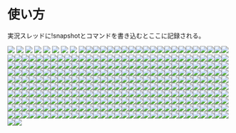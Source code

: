 # 使い方
実況スレッドに!snapshotとコマンドを書き込むとここに記録される。

![](https://i.imgur.com/DgLXh88.png)
![](https://i.imgur.com/01cfxAD.png)
![](https://i.imgur.com/yDsYJhe.png)
![](https://i.imgur.com/oNIAsEU.png)
![](https://i.imgur.com/6vNtLkK.png)
![](https://i.imgur.com/mceB89r.png)
![](https://i.imgur.com/NjFAxlo.png)
![](https://i.imgur.com/CNHYh1M.png)
![](https://i.imgur.com/4IGDNLf.png)![](https://i.imgur.com/k4u2BXW.png)![](https://i.imgur.com/FJ911vm.png)![](https://i.imgur.com/28BWxBj.png)![](https://i.imgur.com/AEo3yio.png)![](https://i.imgur.com/4ZFE4ZU.png)![](https://i.imgur.com/MegU2H7.png)![](https://i.imgur.com/ucDVHTR.png)![](https://i.imgur.com/mOkIQYl.png)![](https://i.imgur.com/AqBF8rh.png)![](https://i.imgur.com/2e7nu6K.png)![](https://i.imgur.com/wVcP5u1.png)![](https://i.imgur.com/PmLTTTB.png)![](https://i.imgur.com/L9HeoLQ.png)![](https://i.imgur.com/ObVT4yn.png)![](https://i.imgur.com/Ad3Tqs5.png)![](https://i.imgur.com/uF9G3qw.png)![](https://i.imgur.com/SMGk0oL.png)![](https://i.imgur.com/t88w8Tw.png)![](https://i.imgur.com/HcMHAR1.png)![](https://i.imgur.com/6TGX6va.png)![](https://i.imgur.com/n6oS28f.png)![](https://i.imgur.com/p4oJSJ2.png)![](https://i.imgur.com/MEuZkjK.png)![](https://i.imgur.com/PhrXwYC.png)![](https://i.imgur.com/njBKwis.png)![](https://i.imgur.com/W9SPH3p.png)![](https://i.imgur.com/Sv8tsRt.png)![](https://i.imgur.com/Ld4v30j.png)![](https://i.imgur.com/5SqRPcL.png)![](https://i.imgur.com/3scvfKh.png)![](https://i.imgur.com/iWoLPJO.png)![](https://i.imgur.com/jeZL6lN.png)![](https://i.imgur.com/Bow7a4U.png)![](https://i.imgur.com/AB32xAn.png)![](https://i.imgur.com/P0Bq9Gq.png)![](https://i.imgur.com/ixaqKv2.png)![](https://i.imgur.com/OUAjwOI.png)![](https://i.imgur.com/gLRSlH3.png)![](https://i.imgur.com/uSDum3s.png)![](https://i.imgur.com/xhyJSxs.png)![](https://i.imgur.com/0SA8SUi.png)![](https://i.imgur.com/DMrNxS1.png)![](https://i.imgur.com/lkUvCQ1.png)![](https://i.imgur.com/M3OiChB.png)![](https://i.imgur.com/BLKX54W.png)![](https://i.imgur.com/5xZ68w6.png)![](https://i.imgur.com/VuNY5AP.png)![](https://i.imgur.com/AlS5ORv.png)![](https://i.imgur.com/7srZ3qB.png)![](https://i.imgur.com/trb2KhG.png)![](https://i.imgur.com/n4qvsUJ.png)![](https://i.imgur.com/IyO7nn4.png)![](https://i.imgur.com/AMvmCjj.png)![](https://i.imgur.com/Q7npqkX.png)![](https://i.imgur.com/2dQjeLF.png)![](https://i.imgur.com/GiJ5mfW.png)![](https://i.imgur.com/mpum5pk.png)![](https://i.imgur.com/hSmxUcu.png)![](https://i.imgur.com/qdBduJN.png)![](https://i.imgur.com/plX8Qjb.png)![](https://i.imgur.com/ZHYrur2.png)![](https://i.imgur.com/TeX4Y0z.png)![](https://i.imgur.com/mHEyiv2.png)![](https://i.imgur.com/Si0ory9.png)![](https://i.imgur.com/cSL80rC.png)![](https://i.imgur.com/pbWadlu.png)![](https://i.imgur.com/QR0xhEA.png)![](https://i.imgur.com/CcXACKb.png)![](https://i.imgur.com/sfMwLy2.png)![](https://i.imgur.com/Mlin1fZ.png)![](https://i.imgur.com/Bt8tqrl.png)![](https://i.imgur.com/fG0M20x.png)![](https://i.imgur.com/jRKORdh.png)![](https://i.imgur.com/t7Staex.png)![](https://i.imgur.com/OaIEfq5.png)![](https://i.imgur.com/Bp2eqU2.png)![](https://i.imgur.com/oQFFTQ5.png)![](https://i.imgur.com/7Yg55Un.png)![](https://i.imgur.com/B9dsNs7.png)![](https://i.imgur.com/KnZ0Myr.png)![](https://i.imgur.com/ItdaCmr.png)![](https://i.imgur.com/8Y1VXgK.png)![](https://i.imgur.com/xAM8VVC.png)![](https://i.imgur.com/O1weqRE.png)![](https://i.imgur.com/caaqCao.png)![](https://i.imgur.com/FYcBUYF.png)![](https://i.imgur.com/83H1hqN.png)![](https://i.imgur.com/kgk8qyT.png)![](https://i.imgur.com/85FxS66.png)![](https://i.imgur.com/jFVthu7.png)![](https://i.imgur.com/C82BPL1.png)![](https://i.imgur.com/5b99uXg.png)![](https://i.imgur.com/WIaj0Ok.png)![](https://i.imgur.com/CyDdF06.png)![](https://i.imgur.com/SnCVsaa.png)![](https://i.imgur.com/TJS1FLT.png)![](https://i.imgur.com/MZJsA1P.png)![](https://i.imgur.com/8iqx4OT.png)![](https://i.imgur.com/XmLdTVE.png)![](https://i.imgur.com/u4zqWwD.png)![](https://i.imgur.com/GsgRmRR.png)![](https://i.imgur.com/sHOhHYT.png)![](https://i.imgur.com/s43eas6.png)![](https://i.imgur.com/Vu9PV1k.png)![](https://i.imgur.com/FANB625.png)![](https://i.imgur.com/p1qzfv9.png)![](https://i.imgur.com/Ohf6q5A.png)![](https://i.imgur.com/xWtZWpu.png)![](https://i.imgur.com/9sj34do.png)![](https://i.imgur.com/YkejLWX.png)![](https://i.imgur.com/Rqrn7It.png)![](https://i.imgur.com/JiRQyXb.png)![](https://i.imgur.com/kTrigwZ.png)![](https://i.imgur.com/66JnIZ5.png)![](https://i.imgur.com/JKSz2HO.png)![](https://i.imgur.com/mhNve40.png)![](https://i.imgur.com/ACWjpuq.png)![](https://i.imgur.com/y7JTv87.png)![](https://i.imgur.com/HFZPF2l.png)![](https://i.imgur.com/o319E6q.png)![](https://i.imgur.com/cJvcdQV.png)![](https://i.imgur.com/boCd03z.png)![](https://i.imgur.com/9yl9hmn.png)![](https://i.imgur.com/bCfGp5j.png)![](https://i.imgur.com/Lrrd2gU.png)![](https://i.imgur.com/nxfacZr.png)![](https://i.imgur.com/txPGbgG.png)![](https://i.imgur.com/WOgSGeF.png)![](https://i.imgur.com/iwGtRoA.png)![](https://i.imgur.com/2lcsrT7.png)![](https://i.imgur.com/pUUrRIr.png)![](https://i.imgur.com/43KF8G4.png)![](https://i.imgur.com/91D2jrg.png)![](https://i.imgur.com/uhNLlzw.png)![](https://i.imgur.com/rAUO9MA.png)![](https://i.imgur.com/7tkMXtq.png)![](https://i.imgur.com/HNMUbG1.png)![](https://i.imgur.com/RoEUo1C.png)![](https://i.imgur.com/w0Ee9AX.png)![](https://i.imgur.com/MHtX6iB.png)![](https://i.imgur.com/7lnqYx2.png)![](https://i.imgur.com/S0EQQla.png)![](https://i.imgur.com/lOgQGPG.png)![](https://i.imgur.com/dt6IbFh.png)![](https://i.imgur.com/7HtcJgN.png)![](https://i.imgur.com/I21lCCI.png)![](https://i.imgur.com/jHjdlpV.png)![](https://i.imgur.com/Ob5s9Km.png)![](https://i.imgur.com/OC1grWW.png)![](https://i.imgur.com/2eQMis9.png)![](https://i.imgur.com/V1PKj0c.png)![](https://i.imgur.com/5BKKMiw.png)![](https://i.imgur.com/vLppae8.png)![](https://i.imgur.com/Pq6y9tH.png)![](https://i.imgur.com/ERgjPM4.png)![](https://i.imgur.com/062xEME.png)![](https://i.imgur.com/8nyEBVr.png)![](https://i.imgur.com/TKc6G5d.png)![](https://i.imgur.com/xXn5vcg.png)![](https://i.imgur.com/xZvwq5t.png)![](https://i.imgur.com/fYqFVTW.png)![](https://i.imgur.com/oZsybYq.png)![](https://i.imgur.com/iNylSx3.png)![](https://i.imgur.com/Ja7PtkH.png)![](https://i.imgur.com/eKVspi6.png)![](https://i.imgur.com/OQQLG5I.png)![](https://i.imgur.com/dbjUfZs.png)![](https://i.imgur.com/vpPw3v0.png)![](https://i.imgur.com/CZ8cqgd.png)![](https://i.imgur.com/6k5PBXQ.png)![](https://i.imgur.com/2SvbTts.png)![](https://i.imgur.com/WIon7Af.png)![](https://i.imgur.com/hxCjemw.png)![](https://i.imgur.com/TOEaOgv.png)![](https://i.imgur.com/rtIzZVC.png)![](https://i.imgur.com/Ufusx5b.png)![](https://i.imgur.com/TWjhcFf.png)![](https://i.imgur.com/oJ3s2qE.png)![](https://i.imgur.com/IdZFQan.png)![](https://i.imgur.com/f8SWZ5v.png)![](https://i.imgur.com/xR4Ekj0.png)![](https://i.imgur.com/55zinN9.png)![](https://i.imgur.com/LoneM6w.png)![](https://i.imgur.com/TrSaVXn.png)![](https://i.imgur.com/Lfjdapv.png)![](https://i.imgur.com/IzfL7G2.png)![](https://i.imgur.com/rd0Tksq.png)![](https://i.imgur.com/Fpaibp7.png)![](https://i.imgur.com/jW4zNEL.png)![](https://i.imgur.com/BXUIAu0.png)![](https://i.imgur.com/BCQFi5G.png)![](https://i.imgur.com/2UM8FL3.png)![](https://i.imgur.com/PKOrzlx.png)![](https://i.imgur.com/4mmL4ON.png)![](https://i.imgur.com/QsJzgG9.png)![](https://i.imgur.com/ET31KeW.png)![](https://i.imgur.com/8H6b6P7.png)![](https://i.imgur.com/iVcGUGY.png)![](https://i.imgur.com/vlSEsay.png)![](https://i.imgur.com/Dlg4XJD.png)![](https://i.imgur.com/9bovN7U.png)![](https://i.imgur.com/bpFj11o.png)![](https://i.imgur.com/LHkZ3WG.png)![](https://i.imgur.com/DhM7yp3.png)![](https://i.imgur.com/A3pLXwT.png)![](https://i.imgur.com/jlnC2zE.png)![](https://i.imgur.com/WEeXtzJ.png)![](https://i.imgur.com/mi4tvJn.png)![](https://i.imgur.com/bCALOmY.png)![](https://i.imgur.com/Ky7igGC.png)![](https://i.imgur.com/zQzn6n6.png)![](https://i.imgur.com/J6AsalR.png)![](https://i.imgur.com/ZmLkLXV.png)![](https://i.imgur.com/tBPSP8b.png)![](https://i.imgur.com/6PCxpLp.png)![](https://i.imgur.com/RfihDp6.png)![](https://i.imgur.com/wX2jKmw.png)![](https://i.imgur.com/DcmkcDI.png)![](https://i.imgur.com/7C4UJCA.png)![](https://i.imgur.com/EgmFNfE.png)![](https://i.imgur.com/aROA2r3.png)![](https://i.imgur.com/hemDUk1.png)![](https://i.imgur.com/XwfBaux.png)![](https://i.imgur.com/yIzb0jg.png)![](https://i.imgur.com/vErxt9O.png)![](https://i.imgur.com/sxptBDi.png)![](https://i.imgur.com/jTte459.png)![](https://i.imgur.com/YSq0SlO.png)![](https://i.imgur.com/4LM1gLL.png)![](https://i.imgur.com/b4VpT9h.png)![](https://i.imgur.com/Kd4JKH1.png)![](https://i.imgur.com/NSUxGA9.png)![](https://i.imgur.com/4ujgiyL.png)![](https://i.imgur.com/IykFvPe.png)![](https://i.imgur.com/HkZUx5I.png)![](https://i.imgur.com/SOLIm2c.png)![](https://i.imgur.com/d0ccLGg.png)![](https://i.imgur.com/wTFmn7J.png)![](https://i.imgur.com/08J773u.png)![](https://i.imgur.com/O2wiL4T.png)![](https://i.imgur.com/0GiD75x.png)![](https://i.imgur.com/U43Q6ZY.png)![](https://i.imgur.com/9j55jn6.png)![](https://i.imgur.com/1K7El3c.png)![](https://i.imgur.com/N26J8B0.png)![](https://i.imgur.com/Obr7o4N.png)![](https://i.imgur.com/67qCYwF.png)![](https://i.imgur.com/CaR9mWZ.png)![](https://i.imgur.com/nsvqt0y.png)![](https://i.imgur.com/wgAHeLV.png)![](https://i.imgur.com/IhDr85P.png)![](https://i.imgur.com/GjkB4uK.png)![](https://i.imgur.com/gaoLCOa.png)![](https://i.imgur.com/QNWy4vt.png)![](https://i.imgur.com/jEJQqHS.png)![](https://i.imgur.com/oKsBJhb.png)![](https://i.imgur.com/0GnXMdw.png)![](https://i.imgur.com/h4YvAOI.png)![](https://i.imgur.com/C08v6sS.png)![](https://i.imgur.com/vfCwVBX.png)![](https://i.imgur.com/tbP8HZA.png)![](https://i.imgur.com/xelT7Ip.png)![](https://i.imgur.com/qPGNglX.png)![](https://i.imgur.com/aFhHQll.png)![](https://i.imgur.com/oeDI0eE.png)![](https://i.imgur.com/wGo4siK.png)![](https://i.imgur.com/PZmnYgo.png)![](https://i.imgur.com/z83LfUn.png)![](https://i.imgur.com/dAvDgeL.png)![](https://i.imgur.com/ceDuL8N.png)![](https://i.imgur.com/FztNWg2.png)![](https://i.imgur.com/JARVDH1.png)![](https://i.imgur.com/P6k3aPA.png)![](https://i.imgur.com/7X6wWo8.png)![](https://i.imgur.com/pJIm8V1.png)![](https://i.imgur.com/UBGOhFR.png)![](https://i.imgur.com/AjY93qi.png)![](https://i.imgur.com/iKH76Ki.png)![](https://i.imgur.com/VDCkio9.png)![](https://i.imgur.com/L7BA6RJ.png)![](https://i.imgur.com/ilaIDNf.png)![](https://i.imgur.com/bOAmhfY.png)![](https://i.imgur.com/wnftQJ0.png)![](https://i.imgur.com/dS5IPei.png)![](https://i.imgur.com/pRsvBcC.png)![](https://i.imgur.com/pYXaIsn.png)![](https://i.imgur.com/9vg8csy.png)![](https://i.imgur.com/9dHXTjb.png)![](https://i.imgur.com/rednHlp.png)![](https://i.imgur.com/dCZDACw.png)![](https://i.imgur.com/Q5PZOJk.png)![](https://i.imgur.com/FTsmDYu.png)![](https://i.imgur.com/K6drYoz.png)![](https://i.imgur.com/52kJMUi.png)![](https://i.imgur.com/YUmmF3c.png)![](https://i.imgur.com/E1TcaIJ.png)![](https://i.imgur.com/83LjPTB.png)![](https://i.imgur.com/jpfFvxp.png)![](https://i.imgur.com/vS98pUi.png)![](https://i.imgur.com/r8ZOb9B.png)![](https://i.imgur.com/C4XWUoi.png)